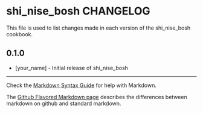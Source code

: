 shi_nise_bosh CHANGELOG
=======================

This file is used to list changes made in each version of the shi_nise_bosh cookbook.

0.1.0
-----
- [your_name] - Initial release of shi_nise_bosh

- - -
Check the [Markdown Syntax Guide](http://daringfireball.net/projects/markdown/syntax) for help with Markdown.

The [Github Flavored Markdown page](http://github.github.com/github-flavored-markdown/) describes the differences between markdown on github and standard markdown.
